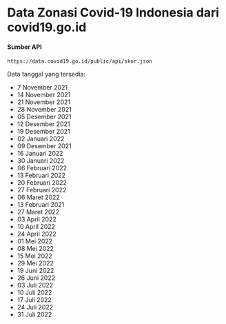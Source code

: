 # Data Zonasi Covid-19 Indonesia dari covid19.go.id

#### Sumber API

```url
https://data.covid19.go.id/public/api/skor.json
```

Data tanggal yang tersedia:
* 7 November 2021
* 14 November 2021
* 21 November 2021
* 28 November 2021
* 05 Desember 2021
* 12 Desember 2021
* 19 Desember 2021
* 02 Januari 2022
* 09 Desember 2021
* 16 Januari 2022
* 30 Januari 2022
* 06 Februari 2022
* 13 Februari 2022
* 20 Februari 2022
* 27 Februari 2022
* 06 Maret 2022
* 13 Februari 2021
* 27 Maret 2022
* 03 April 2022
* 10 April 2022
* 24 April 2022
* 01 Mei 2022
* 08 Mei 2022
* 15 Mei 2022
* 29 Mei 2022
* 19 Juni 2022
* 26 Juni 2022
* 03 Juli 2022
* 10 Juli 2022
* 17 Juli 2022
* 24 Juli 2022
* 31 Juli 2022
